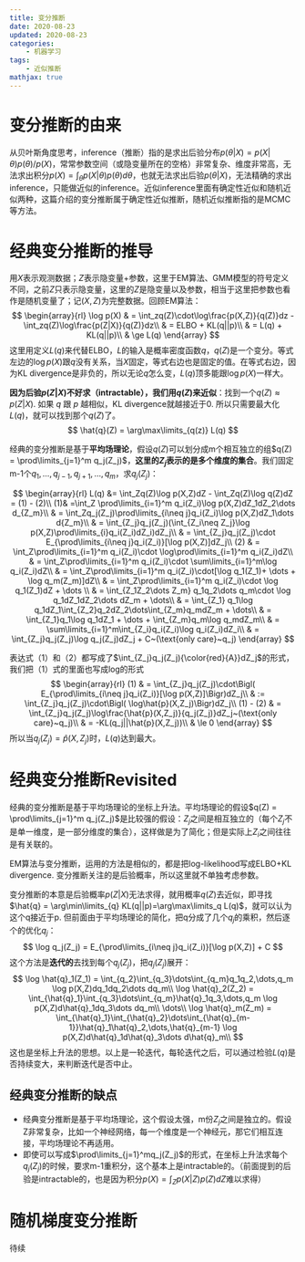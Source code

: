 ```yaml
---
title: 变分推断
date: 2020-08-23
updated: 2020-08-23
categories:
    - 机器学习
tags:
    - 近似推断
mathjax: true
---
```


# 变分推断的由来

从贝叶斯角度思考，inference（推断）指的是求出后验分布$p(\theta|X) = p(X|\theta)p(\theta)/p(X)$，常常参数空间（或隐变量所在的空格）非常复杂、维度非常高，无法求出积分$p(X) = \int_{\theta}p(X|\theta)p(\theta)d\theta$，也就无法求出后验$p(\theta|X)$，无法精确的求出inference，只能做近似的inference。近似inference里面有确定性近似和随机近似两种，这篇介绍的变分推断属于确定性近似推断，随机近似推断指的是MCMC等方法。

# 经典变分推断的推导

用$X$表示观测数据；$Z$表示隐变量+参数，这里于EM算法、GMM模型的符号定义不同，之前$Z$只表示隐变量，这里的$Z$是隐变量以及参数，相当于这里把参数也看作是随机变量了；记$(X, Z)$为完整数据。回顾EM算法：
$$
\begin{array}{rl}
\log p(X) & = \int_zq(Z)\cdot\log\frac{p(X,Z)}{q(Z)}dz - \int_zq(Z)\log\frac{p(Z|X)}{q(Z)}dz\\
& = ELBO + KL(q||p)\\
& = L(q) + KL(q||p)\\
& \ge L(q)
\end{array}
$$
这里用定义$L(q)$来代替ELBO，$L$的输入是概率密度函数$q$，$q(Z)$是一个变分。等式左边的$\log p(X)$跟$q$没有关系，当$X$固定，等式右边也是固定的值。在等式右边，因为KL divergence是非负的，所以无论$q$怎么变，$L(q)$顶多能跟$\log p(X)$一样大。

**因为后验$p(Z|X)$不好求（intractable），我们用$q(Z)$来近似**：找到一个$q(Z)\approx p(Z|X)$. 如果$~q~$跟$~p~$越相似，KL divergence就越接近于0. 所以只需要最大化$L(q)$，就可以找到那个$q(Z)$了。
$$
\hat{q}(Z) = \arg\max\limits_{q(z)} L(q)
$$

经典的变分推断是基于**平均场理论**，假设$q(Z)$可以划分成m个相互独立的组$q(Z) = \prod\limits_{j=1}^m q_j(Z_j)$，**这里的$Z_j$表示的是多个维度的集合**。我们固定m-1个$q_1, \dots, q_{j-1}, q_{j+1}, \dots, q_m$，求$q_j(Z_j)$：

$$
\begin{array}{rl}
L(q) &= \int_Zq(Z)\log p(X,Z)dZ - \int_Zq(Z)\log q(Z)dZ = (1) - (2)\\
(1)& =\int_Z \prod\limits_{i=1}^m q_i(Z_i)\log p(X,Z)dZ_1dZ_2\dots d_{Z_m}\\
& = \int_Zq_j(Z_j)\prod\limits_{i\neq j}q_i(Z_i)\log p(X,Z)dZ_1\dots d{Z_m}\\
& = \int_{Z_j}q_j(Z_j)(\int_{Z_i\neq Z_j}\log p(X,Z)\prod\limits_{i}q_i(Z_i)dZ_i)dZ_j\\
& = \int_{Z_j}q_j(Z_j)\cdot E_{\prod\limits_{i\neq j}q_i(Z_i)}[\log p(X,Z)]dZ_j\\
(2) & = \int_Z\prod\limits_{i=1}^m q_i(Z_i)\cdot \log\prod\limits_{i=1}^m q_i(Z_i)dZ\\
& = \int_Z\prod\limits_{i=1}^m q_i(Z_i)\cdot \sum\limits_{i=1}^m\log q_i(Z_i)dZ\\
& = \int_Z\prod\limits_{i=1}^m q_i(Z_i)\cdot[\log q_1(Z_1)+ \dots + \log q_m(Z_m)]dZ\\
& = \int_Z\prod\limits_{i=1}^m q_i(Z_i)\cdot \log q_1(Z_1)dZ + \dots \\
& = \int_{Z_1Z_2\dots Z_m} q_1q_2\dots q_m\cdot \log q_1dZ_1dZ_2\dots dZ_m + \dots\\
& = \int_{Z_1} q_1\log q_1dZ_1\int_{Z_2}q_2dZ_2\dots\int_{Z_m}q_mdZ_m + \dots\\
& = \int_{Z_1}q_1\log q_1dZ_1 + \dots + \int_{Z_m}q_m\log q_mdZ_m\\
& = \sum\limits_{i=1}^m\int_{Z_i}q_i(Z_i)\log q_i(Z_i)dZ_i\\
& = \int_{Z_j}q_j(Z_j)\log q_j(Z_j)dZ_j + C~(\text{only care}~q_j)
\end{array}
$$

表达式（1）和（2）都写成了$\int_{Z_j}q_j(Z_j){\color{red}{A}}dZ_j$的形式，我们把（1）式的里面也写成log的形式
$$
\begin{array}{rl}
(1) & = \int_{Z_j}q_j(Z_j)\cdot\Bigl( E_{\prod\limits_{i\neq j}q_i(Z_i)}[\log p(X,Z)]\Bigr)dZ_j\\
& := \int_{Z_j}q_j(Z_j)\cdot\Bigl( \log\hat{p}(X,Z_j)\Bigr)dZ_j\\
(1) - (2) & = \int_{Z_j}q_j(Z_j)\log\frac{\hat{p}(X,Z_j)}{q_j(Z_j)}dZ_j~(\text{only care}~q_j)\\
& = -KL(q_j||\hat{p}(X,Z_j))\\
& \le 0
\end{array}
$$
所以当$q_j(Z_j)=\hat{p}(X,Z_j)$时，$L(q)$达到最大。

# 经典变分推断Revisited

经典的变分推断是基于平均场理论的坐标上升法。平均场理论的假设$q(Z) = \prod\limits_{j=1}^m q_j(Z_j)$是比较强的假设：$Z_j$之间是相互独立的（每个$Z_j$不是单一维度，是一部分维度的集合），这样做是为了简化；但是实际上$Z_i$之间往往是有关联的。

EM算法与变分推断，运用的方法是相似的，都是把log-likelihood写成ELBO+KL divergence. 变分推断关注的是后验概率，所以这里就不单独考虑参数。

变分推断的本意是后验概率$p(Z|X)$无法求得，就用概率$q(Z)$去近似，即寻找$\hat{q} = \arg\min\limits_{q} KL(q||p)=\arg\max\limits_q L(q)$，就可以认为这个q接近于p. 但前面由于平均场理论的简化，把q分成了几个$q_j$的乘积，然后逐个的优化$q_j$：
$$
\log q_j(Z_j) = E_{\prod\limits_{i\neq j}q_i(Z_i)}[\log p(X,Z)] + C
$$
这个方法是**迭代的**去找到每个$q_j(Z_j)$，把$q_j(Z_j)$展开：
$$
\log \hat{q}_1(Z_1) = \int_{q_2}\int_{q_3}\dots\int_{q_m}q_1q_2,\dots,q_m \log p(X,Z)dq_1dq_2\dots dq_m\\
\log \hat{q}_2(Z_2) = \int_{\hat{q}_1}\int_{q_3}\dots\int_{q_m}\hat{q}_1q_3,\dots,q_m \log p(X,Z)d\hat{q}_1dq_3\dots dq_m\\
\dots\\
\log \hat{q}_m(Z_m) = \int_{\hat{q}_1}\int_{\hat{q}_2}\dots\int_{\hat{q}_{m-1}}\hat{q}_1\hat{q}_2,\dots,\hat{q}_{m-1} \log p(X,Z)d\hat{q}_1d\hat{q}_3\dots d\hat{q}_m\\
$$
这也是坐标上升法的思想。以上是一轮迭代，每轮迭代之后，可以通过检验$L(q)$是否持续变大，来判断迭代是否中止。

## 经典变分推断的缺点

- 经典变分推断是基于平均场理论，这个假设太强，m份$Z_j$之间是独立的。假设Z非常复杂，比如一个神经网络，每一个维度是一个神经元，那它们相互连接，平均场理论不再适用。
- 即使可以写成$\prod\limits_{j=1}^mq_j(Z_j)$的形式，在坐标上升法求每个$q_j(Z_j)$的时候，要求m-1重积分，这个基本上是intractable的。（前面提到的后验是intractable的，也是因为积分$p(X) = \int_{Z}p(X|Z)p(Z)dZ$难以求得）

# 随机梯度变分推断

待续